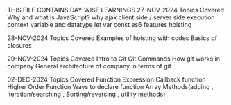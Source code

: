 THIS FILE CONTAINS DAY-WISE LEARNINGS
27-NOV-2024 
  Topics Covered
        Why and what is JavaScript?
        why ajax
        client side / server side
        execution context
        variable and datatype
        let var const
        es6 features
        hoisting 
        
28-NOV-2024
  Topics Covered 
        Examples of hoisting with codes 
        Basics of closures
        
29-NOV-2024
  Topics Covered
        Intro to Git 
        Git Commands 
        How git works in company 
        General architecture of company in terms of git

02-DEC-2024
    Topics Covered
          Function Expression
          Callback function
          Higher Order Function
          Ways to declare function
          Array Methods(adding , iteration/searching , Sorting/reversing , utility methods)
          
        
        
